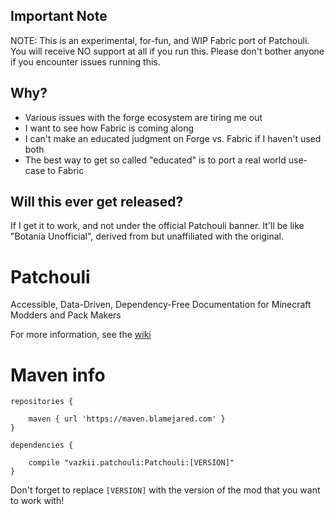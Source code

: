 ## Important Note
NOTE: This is an experimental, for-fun, and WIP Fabric port of Patchouli.
You will receive NO support at all if you run this.
Please don't bother anyone if you encounter issues running this.

## Why?
* Various issues with the forge ecosystem are tiring me out
* I want to see how Fabric is coming along
* I can't make an educated judgment on Forge vs. Fabric if I haven't used both
* The best way to get so called "educated" is to port a real world use-case to Fabric

## Will this ever get released?
If I get it to work, and not under the official Patchouli banner. It'll be like "Botania Unofficial",
derived from but unaffiliated with the original.

# Patchouli
Accessible, Data-Driven, Dependency-Free Documentation for Minecraft Modders and Pack Makers

For more information, see the [wiki](https://github.com/Vazkii/Patchouli/wiki)

# Maven info

```
repositories {

    maven { url 'https://maven.blamejared.com' }
}

dependencies {

    compile "vazkii.patchouli:Patchouli:[VERSION]"
}
```

Don't forget to replace `[VERSION]` with the version of the mod that you want to work with!
